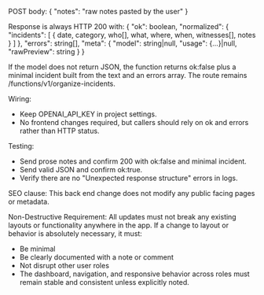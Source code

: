 POST body:
{ "notes": "raw notes pasted by the user" }

Response is always HTTP 200 with:
{
  "ok": boolean,
  "normalized": { "incidents": [ { date, category, who[], what, where, when, witnesses[], notes } ] },
  "errors": string[],
  "meta": { "model": string|null, "usage": {...}|null, "rawPreview": string }
}

If the model does not return JSON, the function returns ok:false plus a minimal incident built from the text and an errors array. The route remains /functions/v1/organize-incidents.

Wiring:
- Keep OPENAI_API_KEY in project settings.
- No frontend changes required, but callers should rely on ok and errors rather than HTTP status.

Testing:
- Send prose notes and confirm 200 with ok:false and minimal incident.
- Send valid JSON and confirm ok:true.
- Verify there are no "Unexpected response structure" errors in logs.

SEO clause:
This back end change does not modify any public facing pages or metadata.

Non-Destructive Requirement:
All updates must not break any existing layouts or functionality anywhere in the app.
If a change to layout or behavior is absolutely necessary, it must:
* Be minimal
* Be clearly documented with a note or comment
* Not disrupt other user roles
* The dashboard, navigation, and responsive behavior across roles must remain stable and consistent unless explicitly noted.